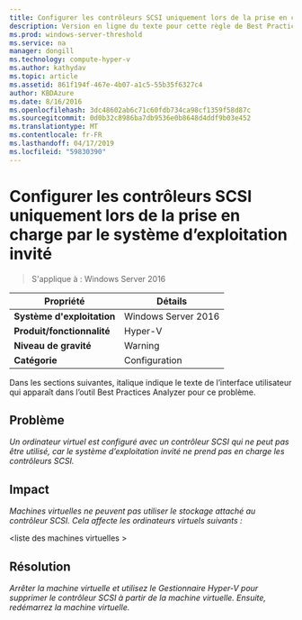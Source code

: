 ```yaml
---
title: Configurer les contrôleurs SCSI uniquement lors de la prise en charge par le système d’exploitation invité
description: Version en ligne du texte pour cette règle de Best Practices Analyzer.
ms.prod: windows-server-threshold
ms.service: na
manager: dongill
ms.technology: compute-hyper-v
ms.author: kathydav
ms.topic: article
ms.assetid: 861f194f-467e-4b07-a1c5-55b35f6327c4
author: KBDAzure
ms.date: 8/16/2016
ms.openlocfilehash: 3dc48602ab6c71c60fdb734ca98cf1359f58d87c
ms.sourcegitcommit: 0d0b32c8986ba7db9536e0b8648d4ddf9b03e452
ms.translationtype: MT
ms.contentlocale: fr-FR
ms.lasthandoff: 04/17/2019
ms.locfileid: "59830390"
---
```

# <a name="configure-scsi-controllers-only-when-supported-by-the-guest-operating-system"></a>Configurer les contrôleurs SCSI uniquement lors de la prise en charge par le système d’exploitation invité

>S'applique à : Windows Server 2016


  
|Propriété|Détails|  
|-|-|  
|**Système d'exploitation**|Windows Server 2016|  
|**Produit/fonctionnalité**|Hyper-V|  
|**Niveau de gravité**|Warning|  
|**Catégorie**|Configuration|  
  
Dans les sections suivantes, italique indique le texte de l’interface utilisateur qui apparaît dans l’outil Best Practices Analyzer pour ce problème.  
  
## <a name="issue"></a>Problème  
  
*Un ordinateur virtuel est configuré avec un contrôleur SCSI qui ne peut pas être utilisé, car le système d’exploitation invité ne prend pas en charge les contrôleurs SCSI.*  
  
## <a name="impact"></a>Impact  
  
*Machines virtuelles ne peuvent pas utiliser le stockage attaché au contrôleur SCSI. Cela affecte les ordinateurs virtuels suivants :*  
  
\<liste des machines virtuelles >  
  
## <a name="resolution"></a>Résolution  
  
*Arrêter la machine virtuelle et utilisez le Gestionnaire Hyper-V pour supprimer le contrôleur SCSI à partir de la machine virtuelle. Ensuite, redémarrez la machine virtuelle.*  
  


